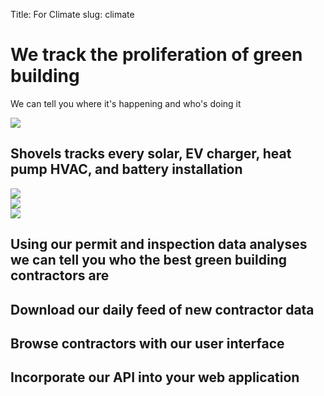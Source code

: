 Title: For Climate
slug: climate

<div class="bg-stone-100">
  <div class="mx-auto max-w-7xl py-16 px-4 sm:py-24 sm:px-6 lg:flex lg:justify-between lg:px-8">
    <div class="max-w-xl">
      <h1 class="text-4xl font-bold tracking-tight text-green-700 sm:text-5xl lg:text-6xl">We track the <span class="text-green-900">proliferation</span> of green building</h1>
      <p class="mt-5 text-xl text-green-900">We can tell you where it's happening and who's doing it</p>
    </div>
    <div class="my-10 w-full max-w-xs">
      <img src="/theme/images/climate.svg" />
    </div>
  </div>
</div>

<div class="bg-white">
  <div class="mx-auto max-w-7xl py-16 px-4 sm:py-24 sm:px-6 lg:px-8">
    <h2 class="text-4xl font-bold tracking-tight lg:text-6xl text-green-700">
      <span class="font-bold font-marble text-green-900" style="line-height: 0px !important;">Shovels</span> tracks every solar, EV charger, heat pump HVAC, and battery installation</span>
    </h2>
  </div>
</div>

<div class="bg-stone-100">
  <div class="mx-auto max-w-7xl py-16 px-4 sm:py-24 sm:px-6 lg:flex lg:justify-between lg:px-8">
    <div class="grid grid-cols-3 md:pr-10">
      <div>
        <img src="/theme/images/climate.svg" class="h-24" />
      </div>
      <div>
        <img src="/theme/images/climate.svg" class="h-40" />
      </div>
      <div>
        <img src="/theme/images/climate.svg" class="h-80" />
      </div>
    </div>
    <div class="max-w-xl">
      <h2 class="text-4xl font-bold tracking-tight text-green-700 sm:text-5xl lg:text-6xl">Using our permit and inspection data analyses <span class="text-green-900">we can tell you who the best green building contractors are</span></h2>
    </div>
  </div>
</div>

<div class="bg-white">
  <div class="mx-auto max-w-7xl py-16 px-4 sm:py-24 sm:px-6 grid grid-cols-3 gap-4">
    <div>
      <h2 class="text-xl font-bold tracking-tight text-green-700 sm:text-2xl lg:text-3xl"><span class="text-green-900">Download</span> our daily feed of new contractor data</h2>
    </div>
    <div>
      <h2 class="text-xl font-bold tracking-tight text-green-700 sm:text-2xl lg:text-3xl"><span class="text-green-900">Browse</span> contractors with our user interface</h2>
    </div>
    <div>
      <h2 class="text-xl font-bold tracking-tight text-green-700 sm:text-2xl lg:text-3xl"><span class="text-green-900">Incorporate</span> our API into your web application</h2>
    </div>
  </div>
</div>

